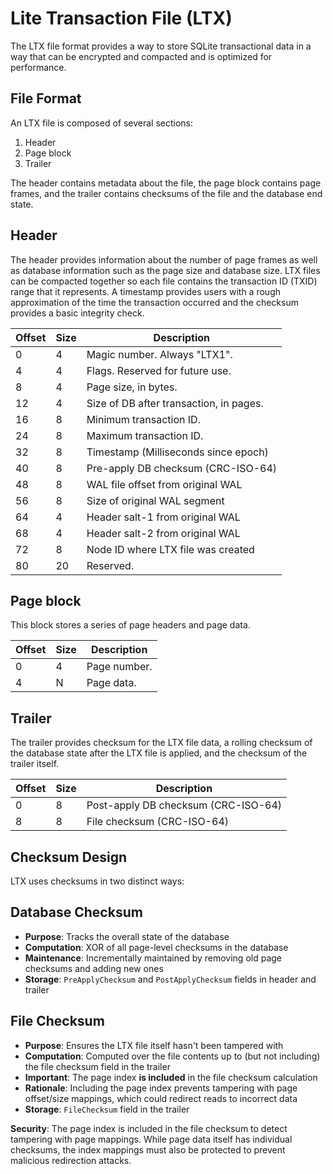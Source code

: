 Lite Transaction File (LTX)
=================================

The LTX file format provides a way to store SQLite transactional data in
a way that can be encrypted and compacted and is optimized for performance.

File Format
-----------

An LTX file is composed of several sections:

1. Header
2. Page block
3. Trailer

The header contains metadata about the file, the page block contains page
frames, and the trailer contains checksums of the file and the database end state.

Header
------

The header provides information about the number of page frames as well as
database information such as the page size and database size. LTX files
can be compacted together so each file contains the transaction ID (TXID) range
that it represents. A timestamp provides users with a rough approximation of
the time the transaction occurred and the checksum provides a basic integrity
check.

| Offset | Size | Description                             |
| -------| ---- | --------------------------------------- |
| 0      | 4    | Magic number. Always "LTX1".            |
| 4      | 4    | Flags. Reserved for future use.         |
| 8      | 4    | Page size, in bytes.                    |
| 12     | 4    | Size of DB after transaction, in pages. |
| 16     | 8    | Minimum transaction ID.                 |
| 24     | 8    | Maximum transaction ID.                 |
| 32     | 8    | Timestamp (Milliseconds since epoch)    |
| 40     | 8    | Pre-apply DB checksum (CRC-ISO-64)      |
| 48     | 8    | WAL file offset from original WAL       |
| 56     | 8    | Size of original WAL segment            |
| 64     | 4    | Header salt-1 from original WAL        |
| 68     | 4    | Header salt-2 from original WAL        |
| 72     | 8    | Node ID where LTX file was created      |
| 80     | 20   | Reserved.                               |

Page block
----------

This block stores a series of page headers and page data.

| Offset | Size | Description                 |
| -------| ---- | --------------------------- |
| 0      | 4    | Page number.                |
| 4      | N    | Page data.                  |

Trailer
-------

The trailer provides checksum for the LTX file data, a rolling checksum of the
database state after the LTX file is applied, and the checksum of the trailer
itself.

| Offset | Size | Description                             |
| -------| ---- | --------------------------------------- |
| 0      | 8    | Post-apply DB checksum (CRC-ISO-64)     |
| 8      | 8    | File checksum (CRC-ISO-64)              |

Checksum Design
---------------

LTX uses checksums in two distinct ways:

Database Checksum
-----------------

- **Purpose**: Tracks the overall state of the database
- **Computation**: XOR of all page-level checksums in the database
- **Maintenance**: Incrementally maintained by removing old page checksums
  and adding new ones
- **Storage**: `PreApplyChecksum` and `PostApplyChecksum` fields in header
  and trailer

File Checksum
-------------

- **Purpose**: Ensures the LTX file itself hasn't been tampered with
- **Computation**: Computed over the file contents up to (but not including)
  the file checksum field in the trailer
- **Important**: The page index **is included** in the file checksum calculation
- **Rationale**: Including the page index prevents tampering with page offset/size
  mappings, which could redirect reads to incorrect data
- **Storage**: `FileChecksum` field in the trailer

**Security**: The page index is included in the file checksum to detect tampering
with page mappings. While page data itself has individual checksums, the index
mappings must also be protected to prevent malicious redirection attacks.
